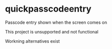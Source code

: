 # quickpasscodeentry
Passcode entry shown when the screen comes on

This project is unsupported and not functional

Workning alternatives exist
